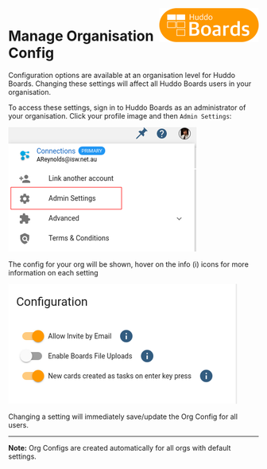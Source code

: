 <img style="float: right" src="/assets/images/boards-logo.jpg" width="200" alt="My Boards" />

# Manage Organisation Config

Configuration options are available at an organisation level for Huddo Boards. Changing these settings will affect all Huddo Boards users in your organisation.

To access these settings, sign in to Huddo Boards as an administrator of your organisation.
Click your profile image and then `Admin Settings`:

![](/assets/boards/admin/config-manage_org_new.png)

The config for your org will be shown, hover on the info (i) icons for more information on each setting

![](/assets/boards/admin/org-config.png)

Changing a setting will immediately save/update the Org Config for all users.

---

**Note:** Org Configs are created automatically for all orgs with default settings.
